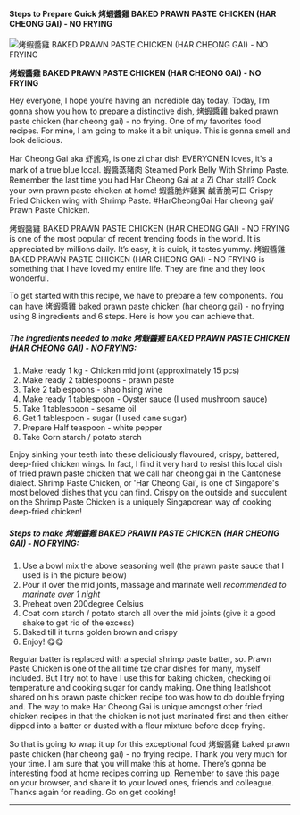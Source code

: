             

#### Steps to Prepare Quick 烤蝦醬雞 BAKED PRAWN PASTE CHICKEN (HAR CHEONG GAI) - NO FRYING

![烤蝦醬雞 BAKED PRAWN PASTE CHICKEN (HAR CHEONG GAI) - NO FRYING](https://img-global.cpcdn.com/recipes/47fd6a4460cc05d1/751x532cq70/%e7%83%a4%e8%9d%a6%e9%86%ac%e9%9b%9e-baked-prawn-paste-chicken-har-cheong-gai-no-frying-recipe-main-photo.jpg)

**烤蝦醬雞 BAKED PRAWN PASTE CHICKEN (HAR CHEONG GAI) - NO FRYING**

Hey everyone, I hope you’re having an incredible day today. Today, I’m gonna show you how to prepare a distinctive dish, 烤蝦醬雞 baked prawn paste chicken (har cheong gai) - no frying. One of my favorites food recipes. For mine, I am going to make it a bit unique. This is gonna smell and look delicious.

Har Cheong Gai aka 虾酱鸡, is one zi char dish EVERYONEN loves, it's a mark of a true blue local. 蝦醬蒸豬肉 Steamed Pork Belly With Shrimp Paste. Remember the last time you had Har Cheong Gai at a Zi Char stall? Cook your own prawn paste chicken at home! 蝦醬脆炸雞翼 鹹香脆可口 Crispy Fried Chicken wing with Shrimp Paste. #HarCheongGai Har cheong gai/ Prawn Paste Chicken.

烤蝦醬雞 BAKED PRAWN PASTE CHICKEN (HAR CHEONG GAI) - NO FRYING is one of the most popular of recent trending foods in the world. It is appreciated by millions daily. It’s easy, it is quick, it tastes yummy. 烤蝦醬雞 BAKED PRAWN PASTE CHICKEN (HAR CHEONG GAI) - NO FRYING is something that I have loved my entire life. They are fine and they look wonderful.

To get started with this recipe, we have to prepare a few components. You can have 烤蝦醬雞 baked prawn paste chicken (har cheong gai) - no frying using 8 ingredients and 6 steps. Here is how you can achieve that.

##### The ingredients needed to make 烤蝦醬雞 BAKED PRAWN PASTE CHICKEN (HAR CHEONG GAI) - NO FRYING:

1.  Make ready 1 kg - Chicken mid joint (approximately 15 pcs)
2.  Make ready 2 tablespoons - prawn paste
3.  Take 2 tablespoons - shao hsing wine
4.  Make ready 1 tablespoon - Oyster sauce (I used mushroom sauce)
5.  Take 1 tablespoon - sesame oil
6.  Get 1 tablespoon - sugar (I used cane sugar)
7.  Prepare Half teaspoon - white pepper
8.  Take Corn starch / potato starch

Enjoy sinking your teeth into these deliciously flavoured, crispy, battered, deep-fried chicken wings. In fact, I find it very hard to resist this local dish of fried prawn paste chicken that we call har cheong gai in the Cantonese dialect. Shrimp Paste Chicken, or 'Har Cheong Gai', is one of Singapore's most beloved dishes that you can find. Crispy on the outside and succulent on the Shrimp Paste Chicken is a uniquely Singaporean way of cooking deep-fried chicken!

##### Steps to make 烤蝦醬雞 BAKED PRAWN PASTE CHICKEN (HAR CHEONG GAI) - NO FRYING:

1.  Use a bowl mix the above seasoning well (the prawn paste sauce that I used is in the picture below)
2.  Pour it over the mid joints, massage and marinate well _recommended to marinate over 1 night_
3.  Preheat oven 200degree Celsius
4.  Coat corn starch / potato starch all over the mid joints (give it a good shake to get rid of the excess)
5.  Baked till it turns golden brown and crispy
6.  Enjoy! 😋😋

Regular batter is replaced with a special shrimp paste batter, so. Prawn Paste Chicken is one of the all time tze char dishes for many, myself included. But I try not to have I use this for baking chicken, checking oil temperature and cooking sugar for candy making. One thing IeatIshoot shared on his prawn paste chicken recipe too was how to do double frying and. The way to make Har Cheong Gai is unique amongst other fried chicken recipes in that the chicken is not just marinated first and then either dipped into a batter or dusted with a flour mixture before deep frying.

So that is going to wrap it up for this exceptional food 烤蝦醬雞 baked prawn paste chicken (har cheong gai) - no frying recipe. Thank you very much for your time. I am sure that you will make this at home. There’s gonna be interesting food at home recipes coming up. Remember to save this page on your browser, and share it to your loved ones, friends and colleague. Thanks again for reading. Go on get cooking!

* * *